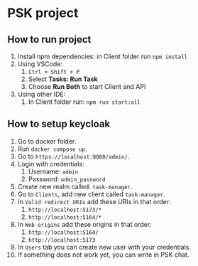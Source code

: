# PSK project

## How to run project
1. Install npm dependencies: in Client folder run `npm install`   
2. Using VSCode:
   1. `Ctrl + Shift + P`
   2. Select **Tasks: Run Task**
   3. Choose **Run Both** to start Client and API
3. Using other IDE:
   1. In Client folder run: `npm run start:all`

## How to setup keycloak
1. Go to docker folder.
2. Run `docker compose up`.
3. Go to `https://localhost:8080/admin/`.
4. Login with credentials:
   1. Username: `admin`
   2. Password: `admin_password`
5. Create new realm called: `task-manager`.
6. Go to `Clients`, add new client called `task-manager`.
7. In `Valid redirect URIs` add these URIs in that order:
   1. `http://localhost:5173/*`
   2. `http://localhost:5164/*`
8. In `Web origins` add these origins in that order:
   1. `http://localhost:5164/`
   2. `http://localhost:5173`
9. In `Users` tab you can create new user with your credentials.
10. If something does not work yet, you can write in PSK chat.